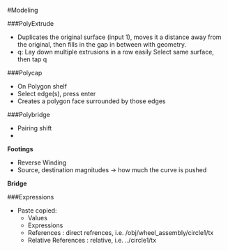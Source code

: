 #Modeling

###PolyExtrude
* Duplicates the original surface (input 1), moves it a distance away from the original, then fills in the gap in between with geometry.
* q: Lay down multiple extrusions in a row easily
     Select same surface, then tap q

###Polycap
* On Polygon shelf
* Select edge(s), press enter
* Creates a polygon face surrounded by those edges

###Polybridge
* Pairing shift
* 
**Footings**
* Reverse Winding
* Source, destination magnitudes -> how much the curve is pushed 

**Bridge**

###Expressions
* Paste copied:
    - Values
    - Expressions
    - References : direct refrences, i.e. /obj/wheel_assembly/circle1/tx
    - Relative References : relative, i.e. ../circle1/tx

